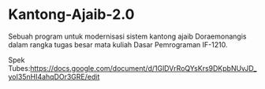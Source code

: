 # Kantong-Ajaib-2.0
Sebuah program untuk modernisasi sistem kantong ajaib Doraemonangis dalam rangka tugas besar mata kuliah Dasar Pemrograman IF-1210.

Spek Tubes:https://docs.google.com/document/d/1GlDVrRoQYsKrs9DKpbNUvJD_yoI35nHI4ahqDOr3GRE/edit
















#
